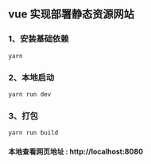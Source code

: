 ## vue 实现部署静态资源网站

### 1、安装基础依赖
```yarn```
### 2、本地启动
```yarn run dev```
### 3、打包
```yarn run build```

#### 本地查看网页地址 : http://localhost:8080
